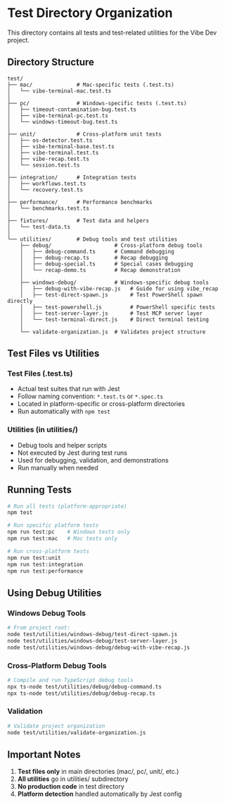 # Test Directory Organization

This directory contains all tests and test-related utilities for the Vibe Dev project.

## Directory Structure

```
test/
├── mac/              # Mac-specific tests (.test.ts)
│   └── vibe-terminal-mac.test.ts
│
├── pc/               # Windows-specific tests (.test.ts)
│   ├── timeout-contamination-bug.test.ts
│   ├── vibe-terminal-pc.test.ts
│   └── windows-timeout-bug.test.ts
│
├── unit/             # Cross-platform unit tests
│   ├── os-detector.test.ts
│   ├── vibe-terminal-base.test.ts
│   ├── vibe-terminal.test.ts
│   ├── vibe-recap.test.ts
│   └── session.test.ts
│
├── integration/      # Integration tests
│   ├── workflows.test.ts
│   └── recovery.test.ts
│
├── performance/      # Performance benchmarks
│   └── benchmarks.test.ts
│
├── fixtures/         # Test data and helpers
│   └── test-data.ts
│
└── utilities/        # Debug tools and test utilities
    ├── debug/                    # Cross-platform debug tools
    │   ├── debug-command.ts      # Command debugging
    │   ├── debug-recap.ts        # Recap debugging
    │   ├── debug-special.ts      # Special cases debugging
    │   └── recap-demo.ts         # Recap demonstration
    │
    ├── windows-debug/            # Windows-specific debug tools
    │   ├── debug-with-vibe-recap.js   # Guide for using vibe_recap
    │   ├── test-direct-spawn.js       # Test PowerShell spawn directly
    │   ├── test-powershell.js         # PowerShell specific tests
    │   ├── test-server-layer.js       # Test MCP server layer
    │   └── test-terminal-direct.js    # Direct terminal testing
    │
    └── validate-organization.js  # Validates project structure
```

## Test Files vs Utilities

### Test Files (.test.ts)
- Actual test suites that run with Jest
- Follow naming convention: `*.test.ts` or `*.spec.ts`
- Located in platform-specific or cross-platform directories
- Run automatically with `npm test`

### Utilities (in utilities/)
- Debug tools and helper scripts
- Not executed by Jest during test runs
- Used for debugging, validation, and demonstrations
- Run manually when needed

## Running Tests

```bash
# Run all tests (platform-appropriate)
npm test

# Run specific platform tests
npm run test:pc    # Windows tests only
npm run test:mac   # Mac tests only

# Run cross-platform tests
npm run test:unit
npm run test:integration
npm run test:performance
```

## Using Debug Utilities

### Windows Debug Tools
```bash
# From project root:
node test/utilities/windows-debug/test-direct-spawn.js
node test/utilities/windows-debug/test-server-layer.js
node test/utilities/windows-debug/debug-with-vibe-recap.js
```

### Cross-Platform Debug Tools
```bash
# Compile and run TypeScript debug tools
npx ts-node test/utilities/debug/debug-command.ts
npx ts-node test/utilities/debug/debug-recap.ts
```

### Validation
```bash
# Validate project organization
node test/utilities/validate-organization.js
```

## Important Notes

1. **Test files only** in main directories (mac/, pc/, unit/, etc.)
2. **All utilities** go in utilities/ subdirectory
3. **No production code** in test directory
4. **Platform detection** handled automatically by Jest config
